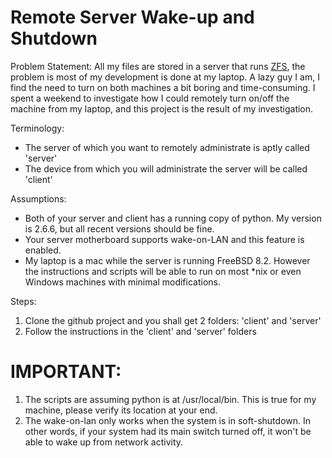 Remote Server Wake-up and Shutdown
===================================

Problem Statement:
All my files are stored in a server that runs [ZFS](http://en.wikipedia.org/wiki/ZFS),
the problem is most of my development is done at my laptop. A lazy guy I am, I find the need to 
turn on both machines a bit boring and time-consuming. I spent a weekend to investigate how 
I could remotely turn on/off the machine from my laptop, and this project is the result
of my investigation.

Terminology:

* The server of which you want to remotely administrate is aptly called 'server'
* The device from which you will administrate the server will be called 'client'

Assumptions:

* Both of your server and client has a running copy of python. My version is 2.6.6, but all recent versions should
be fine.
* Your server motherboard supports wake-on-LAN and this feature is enabled.
* My laptop is a mac while the server is running FreeBSD 8.2. However the instructions and scripts
will be able to run on most *nix or even Windows machines with minimal modifications.

Steps:

1. Clone the github project and you shall get 2 folders: 'client' and 'server'
2. Follow the instructions in the 'client' and 'server' folders

IMPORTANT:
==========
1. The scripts are assuming python is at /usr/local/bin. This is true for my machine, please
verify its location at your end.
2. The wake-on-lan only works when the system is in soft-shutdown. In other words, if your system
had its main switch turned off, it won't be able to wake up from network activity.

